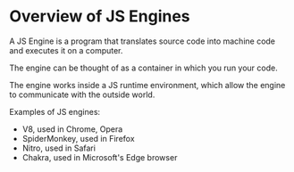 # Overview of JS Engines

A JS Engine is a program that translates source code into machine code and executes it on a computer.

The engine can be thought of as a container in which you run your code.

The engine works inside a JS runtime environment, which allow the engine to communicate with the outside world.

Examples of JS engines:
- V8, used in Chrome, Opera
- SpiderMonkey, used in Firefox
- Nitro, used in Safari
- Chakra, used in Microsoft's Edge browser